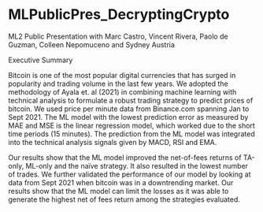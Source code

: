 # MLPublicPres_DecryptingCrypto
ML2 Public Presentation with Marc Castro, Vincent Rivera, Paolo de Guzman, Colleen Nepomuceno and Sydney Austria

Executive Summary

Bitcoin is one of the most popular digital currencies that has surged in popularity and trading volume in the last few years. We adopted the methodology of Ayala et. al (2021) in combining machine learning with technical analysis to formulate a robust trading strategy to predict prices of bitcoin. We used price per minute data from Binance.com spanning Jan to Sept 2021. The ML model with the lowest prediction error as measured by MAE and MSE is the linear regression model, which worked due to the short time periods (15 minutes). The prediction from the ML model was integrated into the technical analysis signals given by MACD, RSI and EMA. 

Our results show that the ML model improved the net-of-fees returns of TA-only, ML-only and the naïve strategy. It also resulted in the lowest number of trades. We further validated the performance of our model by looking at data from Sept 2021 when bitcoin was in a downtrending market. Our results show that the ML model can limit the losses as it was able to generate the highest net of fees return among the strategies evaluated.
